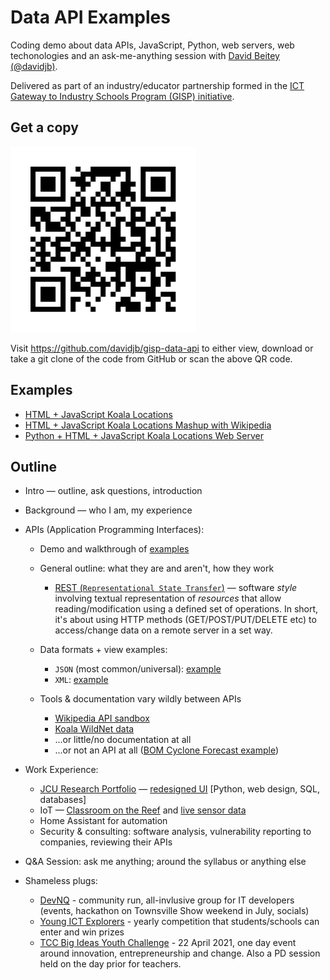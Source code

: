 # Data API Examples

Coding demo about data APIs, JavaScript, Python, web servers, web techonologies and an
ask-me-anything session with [David Beitey (@davidjb)](https://git.io/davidjb).

Delivered as part of an industry/educator partnership formed in the
[ICT Gateway to Industry Schools Program (GISP) initiative](https://qldictgisp.acs.org.au/).

## Get a copy

[![Scan me](url.svg)](https://github.com/davidjb/gisp-data-api)

Visit <https://github.com/davidjb/gisp-data-api> to either view,
download or take a git clone of the code from GitHub or scan the above QR code.

## Examples

* [HTML + JavaScript Koala Locations](map.html)
* [HTML + JavaScript Koala Locations Mashup with Wikipedia](map-mashup.html)
* [Python + HTML + JavaScript Koala Locations Web Server](map.py)

## Outline

* Intro — outline, ask questions, introduction
* Background — who I am, my experience
* APIs (Application Programming Interfaces):

  * Demo and walkthrough of [examples](#examples)
  * General outline: what they are and aren't, how they work

    * [REST (`Representational State Transfer`)](https://en.m.wikipedia.org/wiki/Representational_state_transfer) — software _style_ involving textual representation of
      _resources_ that allow reading/modification using a defined set of
      operations. In short, it's about using HTTP methods (GET/POST/PUT/DELETE
      etc) to access/change data on a remote server in a set way.

  * Data formats + view examples:

    * `JSON` (most common/universal): [example](https://www.data.qld.gov.au/api/3/action/datastore_search?resource_id=8dbceb06-aa8f-411a-baae-13d66475fdd7&limit=5)
    * `XML`:
      [example](https://qldspatial.information.qld.gov.au/catalogueadmin/rest/document?id={40D75ED6-3959-41EB-A5C8-E563FA5B66CA})

  * Tools & documentation vary wildly between APIs

    * [Wikipedia API sandbox](https://en.wikipedia.org/wiki/Special:ApiSandbox#action=query&format=json&origin=*&prop=pageimages%7Cinfo%7Cdescription%7Cpageprops%7Cpageterms%7Cmapdata&titles=Phascolarctos%20cinereus&redirects=1&formatversion=2&piprop=original&inprop=url%7Cdisplaytitle)
    * [Koala WildNet data](https://www.data.qld.gov.au/dataset/wildnet-koala-locations/resource/8dbceb06-aa8f-411a-baae-13d66475fdd7)
    * ...or little/no documentation at all
    * ...or not an API at all ([BOM Cyclone Forecast example](http://www.bom.gov.au/qld/forecasts/cyclone.shtml))

* Work Experience:

  * [JCU Research Portfolio](https://jcu.me) — [redesigned UI](https://research.jcu.io) [Python, web design, SQL, databases]
  * IoT — [Classroom on the Reef](https://www.jcu.edu.au/classroom-on-the-reef/livecams) and [live sensor data](https://cotr-data.jcu.edu.au)
  * Home Assistant for automation
  * Security & consulting: software analysis, vulnerability reporting to companies, reviewing their APIs

* Q&A Session: ask me anything; around the syllabus or anything else

* Shameless plugs:

  * [DevNQ](https://devnq.org) - community run, all-invlusive group for IT developers (events, hackathon on Townsville Show weekend in July, socials)
  * [Young ICT Explorers](https://www.youngictexplorers.net.au/) - yearly competition that students/schools can enter and win prizes
  * [TCC Big Ideas Youth Challenge](https://www.eventbrite.com.au/e/townsville-city-council-big-ideas-youth-challenge-tickets-142196669065) - 22 April 2021, one day event around innovation, entrepreneurship and change. Also a PD session held on the day prior for teachers.
